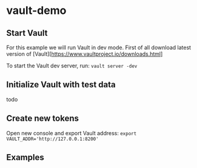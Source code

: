 # vault-demo

## Start Vault
For this example we will run Vault in dev mode.
First of all download latest version of [Vault][https://www.vaultproject.io/downloads.html]

To start the Vault dev server, run:
`vault server -dev`

## Initialize Vault with test data

todo

## Create new tokens

Open new console and export Vault address:
`export VAULT_ADDR='http://127.0.0.1:8200'`

## Examples
